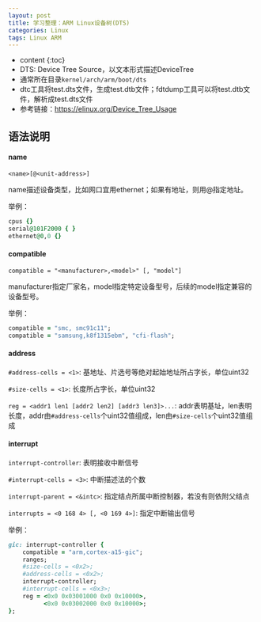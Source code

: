 ```yaml
---
layout: post
title: 学习整理：ARM Linux设备树(DTS)
categories: Linux
tags: Linux ARM
---
```


* content
{:toc}
* DTS: Device Tree Source，以文本形式描述DeviceTree
* 通常所在目录`kernel/arch/arm/boot/dts`
* dtc工具将test.dts文件，生成test.dtb文件；fdtdump工具可以将test.dtb文件，解析成test.dts文件
* 参考链接：<https://elinux.org/Device_Tree_Usage>



## 语法说明

#### name

`<name>[@<unit-address>]`

name描述设备类型，比如网口宜用ethernet；如果有地址，则用@指定地址。

举例：

```ruby
cpus {}
serial@101F2000 { }
ethernet@0,0 {}
```

#### compatible

`compatible = "<manufacturer>,<model>" [, "model"]`

manufacturer指定厂家名，model指定特定设备型号，后续的model指定兼容的设备型号。

举例：

```ruby
compatible = "smc, smc91c11";
compatible = "samsung,k8f1315ebm", "cfi-flash"; 
```

#### address

`#address-cells = <1>`: 基地址、片选号等绝对起始地址所占字长，单位uint32

`#size-cells = <1>`: 长度所占字长，单位uint32

`reg = <addr1 len1 [addr2 len2] [addr3 len3]>...`: addr表明基址，len表明长度，addr由`#address-cells`个uint32值组成，len由`#size-cells`个uint32值组成

#### interrupt

`interrupt-controller`: 表明接收中断信号

`#interrupt-cells = <3>`: 中断描述法的个数

`interrupt-parent = <&intc>`: 指定结点所属中断控制器，若没有则依附父结点

`interrupts = <0 168 4> [, <0 169 4>]`: 指定中断输出信号

举例：

```ruby
gic: interrupt-controller {
	compatible = "arm,cortex-a15-gic";
	ranges;
	#size-cells = <0x2>;
	#address-cells = <0x2>;
	interrupt-controller;
	#interrupt-cells = <0x3>;
	reg = <0x0 0x03001000 0x0 0x10000>,
		  <0x0 0x03002000 0x0 0x10000>;
};
```

